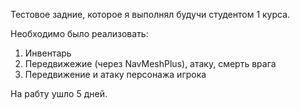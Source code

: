 Тестовое задние, которое я выполнял будучи студентом 1 курса.

Необходимо было реализовать:
1) Инвентарь
2) Передвижежие (через NavMeshPlus), атаку, смерть врага
3) Передвижение и атаку персонажа игрока

На рабту ушло 5 дней.